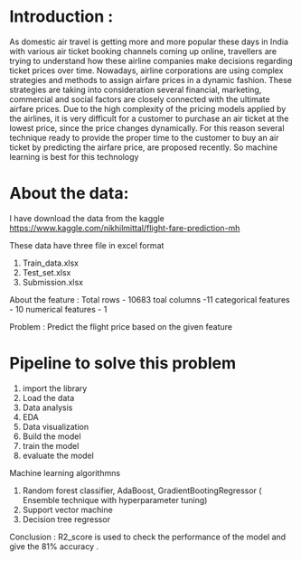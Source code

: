 # Introduction :
As domestic air travel is getting more and more popular these days in India with various air ticket booking channels coming up online, travellers are trying to 
understand how these airline companies make decisions regarding ticket prices over time. Nowadays, airline corporations are using complex strategies and methods 
to assign airfare prices in a dynamic fashion. These strategies are taking into consideration several financial, marketing, commercial and social factors are 
closely connected with the ultimate airfare prices. Due to the high complexity of the pricing models applied by the airlines, it is very difficult for a customer
to purchase an air ticket at the lowest price, since the price changes dynamically.
  For this reason several technique ready to provide the proper time to the customer to buy an air ticket by predicting the airfare price, are proposed recently.
So machine learning is best for this technology

# About the data:
I have download the data from the kaggle 
https://www.kaggle.com/nikhilmittal/flight-fare-prediction-mh

These data have three file in excel format
1. Train_data.xlsx
2. Test_set.xlsx
3. Submission.xlsx

About the feature :
Total rows - 10683
toal columns -11 
categorical features - 10 
numerical features - 1 

Problem :
Predict the flight price based on the given feature

# Pipeline to solve this problem 
1. import the library
2. Load the data
3. Data analysis
4. EDA
5. Data visualization
6. Build the model
7. train the model
8. evaluate the model

Machine learning algorithmns 
1. Random forest classifier, AdaBoost,  GradientBootingRegressor  ( Ensemble technique with hyperparameter tuning)
2. Support vector machine 
3. Decision tree regressor

Conclusion :
R2_score is used to check the performance of the model and give the 81% accuracy .
